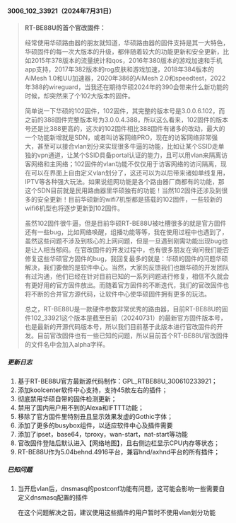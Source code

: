 #### 3006_102_33921（2024年7月31日）

> **RT-BE88U的首个官改固件：**
>
> 经常使用华硕路由器的朋友就知道，华硕路由器的固件支持是其一大特色，华硕固件的每一次大版本的升级，都伴随着较大的功能更新和安全更新，比如2015年378版本的流量统计和qos，2016年380版本的游戏加速和手机app支持，2017年382版本的rog皮肤和游戏加速，2018年384版本的AiMesh 1.0和UU加速器，2020年386的AiMesh 2.0和speedtest，2022年388的wireguard，当我还在期待华硕2024年的390会带来什么新功能的时候，却突然来了个102大版本的固件。
>
> 简单说一下华硕的102固件，102固件，其完整的版本号是3.0.0.6.102，而之前的388固件完整版本号为3.0.0.4.388，所以这么看来，102固件的版本号还是比388更高的，这次的102固件相比388固件有诸多的改动，最大的一个功能新增就是SDN，或者叫访客网络PRO，现在的访客网络非常强大，甚至可以接合vlan划分来实现很多牛逼的功能，比如让某个SSID走单独的vpn通道，让某个SSID具备portal认证的能力，且可以用vlan来隔离访客网络和主网络；102固件的vlan功能不仅仅用于访客网络的访问隔离，现在可以在界面上自由定义vlan划分了，这还可以为以后带来诸如单线复用，IPTV等各种强大玩法。如果说组网功能是各个路由器厂商都有的功能，那这个SDN目前就是民用路由器里华硕独有的功能！当然102固件还涉及到很多的安全更新！目前华硕新的wifi7机型都是搭载的102固件，一些较新的wifi6机型也将逐步更新到102固件。
>
> 虽然102固件很牛逼，但是目前华硕RT-BE88U被吐槽很多的就是官方固件还有一些bug，比如网络唤醒，组播功能等等，我在使用过程中也遇到了，虽然这些问题不涉及到核心的上网问题，但是一旦遇到刚需功能出现bug也是让人相当郁闷。在官改固件的开发过程中，也有很多朋友在询问我们能否修复这些华硕官方固件的bug，我回复最多的就是：华硕的固件的问题华硕解决，我们要做的是软件中心。当然，大家的反馈我们也跟华硕的开发团队有过沟通，他们已经在针对目前已知的一系列问题进行修复，相信不久就会有更好用的官方固件放出。而随着官方固件的不断迭代，我们的官改固件也将不断的合并官方源代码，让软件中心使华硕固件拥有更多的玩法。
>
> 总之，RT-BE88U是一款硬件参数非常优秀的路由器，目前RT-BE88U的固件102_33921这个版本是截至目前（20240731）的最新官方固件版本号，也是最新的开源代码版本号，所以我们目前基于此版本进行官改固件的开发。目前官改固件也有一些已知的问题，所以目前首个RT-BE88U官改固件的文件名中会加入alpha字样。

##### 更新日志

1. 基于RT-BE88U官方最新源代码制作：GPL_RTBE88U_300610233921；
2. 添加koolcenter软件中心支持，支持45款左右的插件；
3. 彻底禁用华硕自带的固件检测更新；
4. 禁用了国内用户用不到的Alexa和IFTTT功能；
5. 移除了官方固件里特别丑且显示效果发虚的Gothic字体；
6. 添加了更多的busybox组件，以适应软件中心及插件需要
7. 添加了ipset，base64，tproxy，wan-start，nat-start等功能
8. 官改固件登陆后默认进入【网络地图】，且右侧边栏显示CPU内存等状态；
9. RT-BE88U作为5.04behnd.4916平台，兼容hnd/axhnd平台的所有插件；

##### 已知问题

1. 当开启vlan后，dnsmasq的postconf功能有问题，这可能会影响一些需要自定义dnsmasq配置的插件

   在这个问题解决之前，建议使用这些插件的用户暂时不使用vlan划分功能